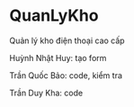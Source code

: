# QuanLyKho
Quản lý kho điện thoại cao cấp

Huỳnh Nhật Huy: tạo form

Trần Quốc Bảo: code, kiểm tra

Trần Duy Kha: code
